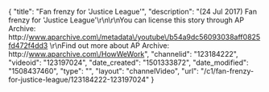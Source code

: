 {
    "title": "Fan frenzy for 'Justice League'",
    "description": "(24 Jul 2017) Fan frenzy for 'Justice League'\r\n\r\nYou can license this story through AP Archive: http:\/\/www.aparchive.com\/metadata\/youtube\/b54a9dc56093038aff0825fd472f4dd3 \r\nFind out more about AP Archive: http:\/\/www.aparchive.com\/HowWeWork",
    "channelid": "123184222",
    "videoid": "123197024",
    "date_created": "1501333872",
    "date_modified": "1508437460",
    "type": "",
    "layout": "channelVideo",
    "url": "\/c1\/fan-frenzy-for-justice-league\/123184222-123197024"
}